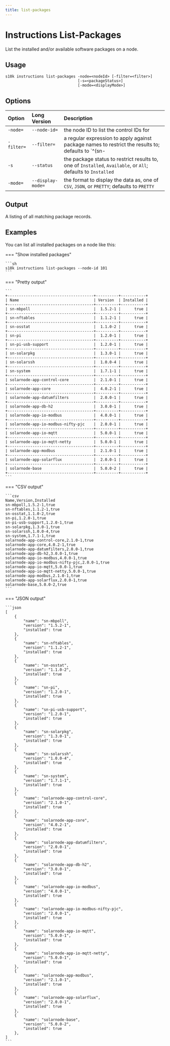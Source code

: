 ```yaml
---
title: list-packages
---
```

# Instructions List-Packages

List the installed and/or available software packages on a node.

## Usage

```
s10k instructions list-packages -node=<nodeId> [-filter=<filter>]
                                [-s=<packageStatus>]
                                [-mode=<displayMode>]
```

## Options

<div markdown="1" class="options-explicit-col-widths">

| Option | Long Version | Description |
|:-------|:-------------|:------------|
| `-node=` | `--node-id=` | the node ID to list the control IDs for |
| `-filter=` | `--filter=` | a regular expression to apply against package names to restrict the results to; defaults to `^(sn-|solarnode)` |
| `-s` | `--status` | the package status to restrict results to, one of `Installed`, `Available`, or `All`; defaults to `Installed` |
| `-mode=` | `--display-mode=` | the format to display the data as, one of `CSV`, `JSON`, or `PRETTY`; defaults to `PRETTY` |

</div>

## Output

A listing of all matching package records.

## Examples

You can list all installed packages on a node like this:

=== "Show installed packages"

	```sh
	s10k instructions list-packages --node-id 101
	```

=== "Pretty output"

	```
	+--------------------------------------+----------+-----------+
	| Name                                 | Version  | Installed |
	+--------------------------------------+----------+-----------+
	| sn-mbpoll                            |  1.5.2-1 |      true |
	+--------------------------------------+----------+-----------+
	| sn-nftables                          |  1.1.2-1 |      true |
	+--------------------------------------+----------+-----------+
	| sn-osstat                            |  1.1.0-2 |      true |
	+--------------------------------------+----------+-----------+
	| sn-pi                                |  1.2.0-1 |      true |
	+--------------------------------------+----------+-----------+
	| sn-pi-usb-support                    |  1.2.0-1 |      true |
	+--------------------------------------+----------+-----------+
	| sn-solarpkg                          |  1.3.0-1 |      true |
	+--------------------------------------+----------+-----------+
	| sn-solarssh                          |  1.0.0-4 |      true |
	+--------------------------------------+----------+-----------+
	| sn-system                            |  1.7.1-1 |      true |
	+--------------------------------------+----------+-----------+
	| solarnode-app-control-core           |  2.1.0-1 |      true |
	+--------------------------------------+----------+-----------+
	| solarnode-app-core                   |  4.0.2-1 |      true |
	+--------------------------------------+----------+-----------+
	| solarnode-app-datumfilters           |  2.0.0-1 |      true |
	+--------------------------------------+----------+-----------+
	| solarnode-app-db-h2                  |  3.0.0-1 |      true |
	+--------------------------------------+----------+-----------+
	| solarnode-app-io-modbus              |  4.0.0-1 |      true |
	+--------------------------------------+----------+-----------+
	| solarnode-app-io-modbus-nifty-pjc    |  2.0.0-1 |      true |
	+--------------------------------------+----------+-----------+
	| solarnode-app-io-mqtt                |  5.0.0-1 |      true |
	+--------------------------------------+----------+-----------+
	| solarnode-app-io-mqtt-netty          |  5.0.0-1 |      true |
	+--------------------------------------+----------+-----------+
	| solarnode-app-modbus                 |  2.1.0-1 |      true |
	+--------------------------------------+----------+-----------+
	| solarnode-app-solarflux              |  2.0.0-1 |      true |
	+--------------------------------------+----------+-----------+
	| solarnode-base                       |  5.0.0-2 |      true |
	+--------------------------------------+----------+-----------+
	```

=== "CSV output"

	```csv
	Name,Version,Installed
	sn-mbpoll,1.5.2-1,true
	sn-nftables,1.1.2-1,true
	sn-osstat,1.1.0-2,true
	sn-pi,1.2.0-1,true
	sn-pi-usb-support,1.2.0-1,true
	sn-solarpkg,1.3.0-1,true
	sn-solarssh,1.0.0-4,true
	sn-system,1.7.1-1,true
	solarnode-app-control-core,2.1.0-1,true
	solarnode-app-core,4.0.2-1,true
	solarnode-app-datumfilters,2.0.0-1,true
	solarnode-app-db-h2,3.0.0-1,true
	solarnode-app-io-modbus,4.0.0-1,true
	solarnode-app-io-modbus-nifty-pjc,2.0.0-1,true
	solarnode-app-io-mqtt,5.0.0-1,true
	solarnode-app-io-mqtt-netty,5.0.0-1,true
	solarnode-app-modbus,2.1.0-1,true
	solarnode-app-solarflux,2.0.0-1,true
	solarnode-base,5.0.0-2,true
	```

=== "JSON output"

	```json
	[
		{
			"name": "sn-mbpoll",
			"version": "1.5.2-1",
			"installed": true
		},
		{
			"name": "sn-nftables",
			"version": "1.1.2-1",
			"installed": true
		},
		{
			"name": "sn-osstat",
			"version": "1.1.0-2",
			"installed": true
		},
		{
			"name": "sn-pi",
			"version": "1.2.0-1",
			"installed": true
		},
		{
			"name": "sn-pi-usb-support",
			"version": "1.2.0-1",
			"installed": true
		},
		{
			"name": "sn-solarpkg",
			"version": "1.3.0-1",
			"installed": true
		},
		{
			"name": "sn-solarssh",
			"version": "1.0.0-4",
			"installed": true
		},
		{
			"name": "sn-system",
			"version": "1.7.1-1",
			"installed": true
		},
		{
			"name": "solarnode-app-control-core",
			"version": "2.1.0-1",
			"installed": true
		},
		{
			"name": "solarnode-app-core",
			"version": "4.0.2-1",
			"installed": true
		},
		{
			"name": "solarnode-app-datumfilters",
			"version": "2.0.0-1",
			"installed": true
		},
		{
			"name": "solarnode-app-db-h2",
			"version": "3.0.0-1",
			"installed": true
		},
		{
			"name": "solarnode-app-io-modbus",
			"version": "4.0.0-1",
			"installed": true
		},
		{
			"name": "solarnode-app-io-modbus-nifty-pjc",
			"version": "2.0.0-1",
			"installed": true
		},
		{
			"name": "solarnode-app-io-mqtt",
			"version": "5.0.0-1",
			"installed": true
		},
		{
			"name": "solarnode-app-io-mqtt-netty",
			"version": "5.0.0-1",
			"installed": true
		},
		{
			"name": "solarnode-app-modbus",
			"version": "2.1.0-1",
			"installed": true
		},
		{
			"name": "solarnode-app-solarflux",
			"version": "2.0.0-1",
			"installed": true
		},
		{
			"name": "solarnode-base",
			"version": "5.0.0-2",
			"installed": true
		},
	]
	```
